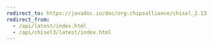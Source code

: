 ```yaml
---
redirect_to: https://javadoc.io/doc/org.chipsalliance/chisel_2.13
redirect_from:
  - /api/latest/index.html
  - /api/chisel3/latest/index.html
---
```

